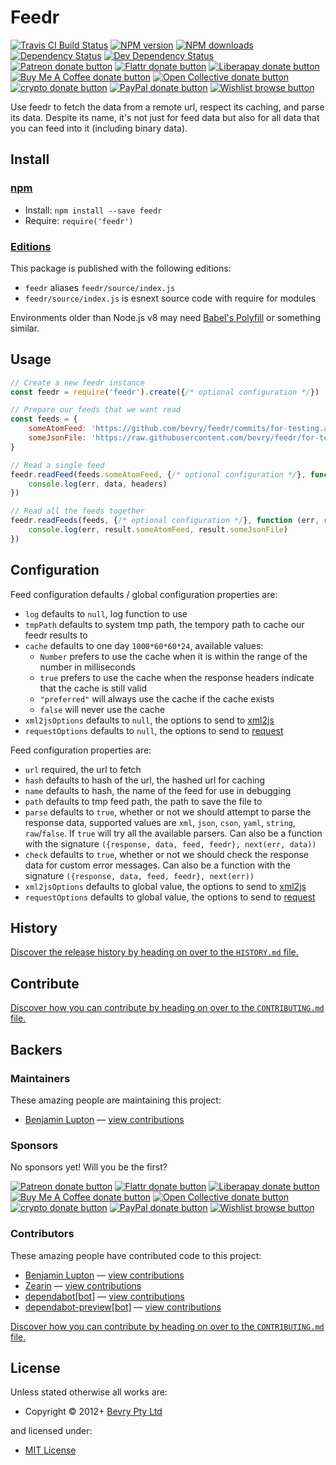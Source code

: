 <!-- TITLE/ -->

<h1>Feedr</h1>

<!-- /TITLE -->


<!-- BADGES/ -->

<span class="badge-travisci"><a href="http://travis-ci.com/bevry/feedr" title="Check this project's build status on TravisCI"><img src="https://img.shields.io/travis/com/bevry/feedr/master.svg" alt="Travis CI Build Status" /></a></span>
<span class="badge-npmversion"><a href="https://npmjs.org/package/feedr" title="View this project on NPM"><img src="https://img.shields.io/npm/v/feedr.svg" alt="NPM version" /></a></span>
<span class="badge-npmdownloads"><a href="https://npmjs.org/package/feedr" title="View this project on NPM"><img src="https://img.shields.io/npm/dm/feedr.svg" alt="NPM downloads" /></a></span>
<span class="badge-daviddm"><a href="https://david-dm.org/bevry/feedr" title="View the status of this project's dependencies on DavidDM"><img src="https://img.shields.io/david/bevry/feedr.svg" alt="Dependency Status" /></a></span>
<span class="badge-daviddmdev"><a href="https://david-dm.org/bevry/feedr#info=devDependencies" title="View the status of this project's development dependencies on DavidDM"><img src="https://img.shields.io/david/dev/bevry/feedr.svg" alt="Dev Dependency Status" /></a></span>
<br class="badge-separator" />
<span class="badge-patreon"><a href="https://patreon.com/bevry" title="Donate to this project using Patreon"><img src="https://img.shields.io/badge/patreon-donate-yellow.svg" alt="Patreon donate button" /></a></span>
<span class="badge-flattr"><a href="https://flattr.com/profile/balupton" title="Donate to this project using Flattr"><img src="https://img.shields.io/badge/flattr-donate-yellow.svg" alt="Flattr donate button" /></a></span>
<span class="badge-liberapay"><a href="https://liberapay.com/bevry" title="Donate to this project using Liberapay"><img src="https://img.shields.io/badge/liberapay-donate-yellow.svg" alt="Liberapay donate button" /></a></span>
<span class="badge-buymeacoffee"><a href="https://buymeacoffee.com/balupton" title="Donate to this project using Buy Me A Coffee"><img src="https://img.shields.io/badge/buy%20me%20a%20coffee-donate-yellow.svg" alt="Buy Me A Coffee donate button" /></a></span>
<span class="badge-opencollective"><a href="https://opencollective.com/bevry" title="Donate to this project using Open Collective"><img src="https://img.shields.io/badge/open%20collective-donate-yellow.svg" alt="Open Collective donate button" /></a></span>
<span class="badge-crypto"><a href="https://bevry.me/crypto" title="Donate to this project using Cryptocurrency"><img src="https://img.shields.io/badge/crypto-donate-yellow.svg" alt="crypto donate button" /></a></span>
<span class="badge-paypal"><a href="https://bevry.me/paypal" title="Donate to this project using Paypal"><img src="https://img.shields.io/badge/paypal-donate-yellow.svg" alt="PayPal donate button" /></a></span>
<span class="badge-wishlist"><a href="https://bevry.me/wishlist" title="Buy an item on our wishlist for us"><img src="https://img.shields.io/badge/wishlist-donate-yellow.svg" alt="Wishlist browse button" /></a></span>

<!-- /BADGES -->


<!-- DESCRIPTION/ -->

Use feedr to fetch the data from a remote url, respect its caching, and parse its data. Despite its name, it's not just for feed data but also for all data that you can feed into it (including binary data).

<!-- /DESCRIPTION -->


<!-- INSTALL/ -->

<h2>Install</h2>

<a href="https://npmjs.com" title="npm is a package manager for javascript"><h3>npm</h3></a>
<ul>
<li>Install: <code>npm install --save feedr</code></li>
<li>Require: <code>require('feedr')</code></li>
</ul>

<h3><a href="https://editions.bevry.me" title="Editions are the best way to produce and consume packages you care about.">Editions</a></h3>

<p>This package is published with the following editions:</p>

<ul><li><code>feedr</code> aliases <code>feedr/source/index.js</code></li>
<li><code>feedr/source/index.js</code> is esnext source code with require for modules</li></ul>

<p>Environments older than Node.js v8 may need <a href="https://babeljs.io/docs/usage/polyfill/" title="A polyfill that emulates missing ECMAScript environment features">Babel's Polyfill</a> or something similar.</p>

<!-- /INSTALL -->


## Usage

``` javascript
// Create a new feedr instance
const feedr = require('feedr').create({/* optional configuration */})

// Prepare our feeds that we want read
const feeds = {
	someAtomFeed: 'https://github.com/bevry/feedr/commits/for-testing.atom'
	someJsonFile: 'https://raw.githubusercontent.com/bevry/feedr/for-testing/package.json'
}

// Read a single feed
feedr.readFeed(feeds.someAtomFeed, {/* optional configuration */}, function (err, data, headers) {
	console.log(err, data, headers)
})

// Read all the feeds together
feedr.readFeeds(feeds, {/* optional configuration */}, function (err, result) {
	console.log(err, result.someAtomFeed, result.someJsonFile)
})
```


## Configuration

Feed configuration defaults / global configuration properties are:

- `log` defaults to `null`, log function to use
- `tmpPath` defaults to system tmp path, the tempory path to cache our feedr results to
- `cache` defaults to one day `1000*60*60*24`, available values:
	- `Number` prefers to use the cache when it is within the range of the number in milliseconds
	- `true` prefers to use the cache when the response headers indicate that the cache is still valid
	- `"preferred"` will always use the cache if the cache exists
	- `false` will never use the cache
- `xml2jsOptions` defaults to `null`, the options to send to [xml2js](https://github.com/Leonidas-from-XIV/node-xml2js)
- `requestOptions` defaults to `null`, the options to send to [request](https://github.com/mikeal/request)

Feed configuration properties are:

- `url` required, the url to fetch
- `hash` defaults to hash of the url, the hashed url for caching
- `name` defaults to hash, the name of the feed for use in debugging
- `path` defaults to tmp feed path, the path to save the file to
- `parse` defaults to `true`, whether or not we should attempt to parse the response data, supported values are `xml`, `json`, `cson`, `yaml`, `string`, `raw`/`false`. If `true` will try all the available parsers. Can also be a function with the signature `({response, data, feed, feedr}, next(err, data))`
- `check` defaults to `true`, whether or not we should check the response data for custom error messages. Can also be a function with the signature `({response, data, feed, feedr}, next(err))`
- `xml2jsOptions` defaults to global value, the options to send to [xml2js](https://github.com/Leonidas-from-XIV/node-xml2js)
- `requestOptions` defaults to global value, the options to send to [request](https://github.com/mikeal/request)


<!-- HISTORY/ -->

<h2>History</h2>

<a href="https://github.com/bevry/feedr/blob/master/HISTORY.md#files">Discover the release history by heading on over to the <code>HISTORY.md</code> file.</a>

<!-- /HISTORY -->


<!-- CONTRIBUTE/ -->

<h2>Contribute</h2>

<a href="https://github.com/bevry/feedr/blob/master/CONTRIBUTING.md#files">Discover how you can contribute by heading on over to the <code>CONTRIBUTING.md</code> file.</a>

<!-- /CONTRIBUTE -->


<!-- BACKERS/ -->

<h2>Backers</h2>

<h3>Maintainers</h3>

These amazing people are maintaining this project:

<ul><li><a href="http://balupton.com">Benjamin Lupton</a> — <a href="https://github.com/bevry/feedr/commits?author=balupton" title="View the GitHub contributions of Benjamin Lupton on repository bevry/feedr">view contributions</a></li></ul>

<h3>Sponsors</h3>

No sponsors yet! Will you be the first?

<span class="badge-patreon"><a href="https://patreon.com/bevry" title="Donate to this project using Patreon"><img src="https://img.shields.io/badge/patreon-donate-yellow.svg" alt="Patreon donate button" /></a></span>
<span class="badge-flattr"><a href="https://flattr.com/profile/balupton" title="Donate to this project using Flattr"><img src="https://img.shields.io/badge/flattr-donate-yellow.svg" alt="Flattr donate button" /></a></span>
<span class="badge-liberapay"><a href="https://liberapay.com/bevry" title="Donate to this project using Liberapay"><img src="https://img.shields.io/badge/liberapay-donate-yellow.svg" alt="Liberapay donate button" /></a></span>
<span class="badge-buymeacoffee"><a href="https://buymeacoffee.com/balupton" title="Donate to this project using Buy Me A Coffee"><img src="https://img.shields.io/badge/buy%20me%20a%20coffee-donate-yellow.svg" alt="Buy Me A Coffee donate button" /></a></span>
<span class="badge-opencollective"><a href="https://opencollective.com/bevry" title="Donate to this project using Open Collective"><img src="https://img.shields.io/badge/open%20collective-donate-yellow.svg" alt="Open Collective donate button" /></a></span>
<span class="badge-crypto"><a href="https://bevry.me/crypto" title="Donate to this project using Cryptocurrency"><img src="https://img.shields.io/badge/crypto-donate-yellow.svg" alt="crypto donate button" /></a></span>
<span class="badge-paypal"><a href="https://bevry.me/paypal" title="Donate to this project using Paypal"><img src="https://img.shields.io/badge/paypal-donate-yellow.svg" alt="PayPal donate button" /></a></span>
<span class="badge-wishlist"><a href="https://bevry.me/wishlist" title="Buy an item on our wishlist for us"><img src="https://img.shields.io/badge/wishlist-donate-yellow.svg" alt="Wishlist browse button" /></a></span>

<h3>Contributors</h3>

These amazing people have contributed code to this project:

<ul><li><a href="http://balupton.com">Benjamin Lupton</a> — <a href="https://github.com/bevry/feedr/commits?author=balupton" title="View the GitHub contributions of Benjamin Lupton on repository bevry/feedr">view contributions</a></li>
<li><a href="https://github.com/Zearin">Zearin</a> — <a href="https://github.com/bevry/feedr/commits?author=Zearin" title="View the GitHub contributions of Zearin on repository bevry/feedr">view contributions</a></li>
<li><a href="http://github.com/apps/dependabot">dependabot[bot]</a> — <a href="https://github.com/bevry/feedr/commits?author=dependabot[bot]" title="View the GitHub contributions of dependabot[bot] on repository bevry/feedr">view contributions</a></li>
<li><a href="http://github.com/apps/dependabot-preview">dependabot-preview[bot]</a> — <a href="https://github.com/bevry/feedr/commits?author=dependabot-preview[bot]" title="View the GitHub contributions of dependabot-preview[bot] on repository bevry/feedr">view contributions</a></li></ul>

<a href="https://github.com/bevry/feedr/blob/master/CONTRIBUTING.md#files">Discover how you can contribute by heading on over to the <code>CONTRIBUTING.md</code> file.</a>

<!-- /BACKERS -->


<!-- LICENSE/ -->

<h2>License</h2>

Unless stated otherwise all works are:

<ul><li>Copyright &copy; 2012+ <a href="http://bevry.me">Bevry Pty Ltd</a></li></ul>

and licensed under:

<ul><li><a href="http://spdx.org/licenses/MIT.html">MIT License</a></li></ul>

<!-- /LICENSE -->
